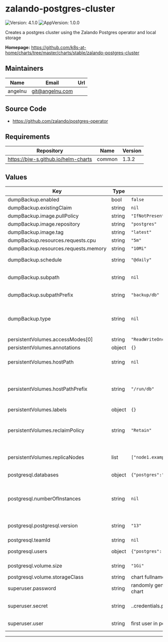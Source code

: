 # zalando-postgres-cluster

![Version: 4.1.0](https://img.shields.io/badge/Version-4.1.0-informational?style=flat-square) ![AppVersion: 1.0.0](https://img.shields.io/badge/AppVersion-1.0.0-informational?style=flat-square)

Creates a postgres cluster using the Zalando Postgres operator and local storage

**Homepage:** <https://github.com/k8s-at-home/charts/tree/master/charts/stable/zalando-postgres-cluster>

## Maintainers

| Name | Email | Url |
| ---- | ------ | --- |
| angelnu | <git@angelnu.com> |  |

## Source Code

* <https://github.com/zalando/postgres-operator>

## Requirements

| Repository | Name | Version |
|------------|------|---------|
| https://bjw-s.github.io/helm-charts | common | 1.3.2 |

## Values

| Key | Type | Default | Description |
|-----|------|---------|-------------|
| dumpBackup.enabled | bool | `false` | Enable backups to a PVC |
| dumpBackup.existingClaim | string | `nil` | existing claim |
| dumpBackup.image.pullPolicy | string | `"IfNotPresent"` | image pull policy |
| dumpBackup.image.repository | string | `"postgres"` | image used for the backups |
| dumpBackup.image.tag | string | `"latest"` | image pull tag |
| dumpBackup.resources.requests.cpu | string | `"5m"` | requested cpu for backup |
| dumpBackup.resources.requests.memory | string | `"10Mi"` | requested memory for backup |
| dumpBackup.schedule | string | `"@daily"` | Backup schedule for postgres dumps |
| dumpBackup.subpath | string | `nil` | Persistent volume claim subpath for the backups @default: <subpathPrefix/<release-name> |
| dumpBackup.subpathPrefix | string | `"backup/db"` | Persistent volume claim subpath prefix for the backups |
| dumpBackup.type | string | `nil` | Sets the persistence type. Valid options are pvc, emptyDir, hostPath or custom. See [common chart persistence doc](https://github.com/k8s-at-home/library-charts/blob/main/charts/stable/common/values.yaml) |
| persistentVolumes.accessModes[0] | string | `"ReadWriteOnce"` |  |
| persistentVolumes.annotations | object | `{}` |  |
| persistentVolumes.hostPath | string | `nil` | Local path for the persistent volumes @default: <hostPathPrefix/<release-name> |
| persistentVolumes.hostPathPrefix | string | `"/run/db"` | Local prefix for persistent volumes NOTE: The default is in tempfs - you should change to a persistent place for production!!! |
| persistentVolumes.labels | object | `{}` |  |
| persistentVolumes.reclaimPolicy | string | `"Retain"` | persistentVolumeReclaimPolicy for the persistent volumes Recicle will delete content once DB is deleted while Retain (default) will keep it. |
| persistentVolumes.replicaNodes | list | `["node1.example.com","node2.example.com"]` | Replica nodes Must set with at least 2 nodes for the cluster to be highly available |
| postgresql.databases | object | `{"postgres":"postgres"}` | databases to create and their user |
| postgresql.numberOfInstances | string | `nil` | Number of replicas It will be automatically set with the number of replicaNodes so any values set here are ignored. |
| postgresql.postgresql.version | string | `"13"` | Postgres version to deploy - see which versions are supported by the operator |
| postgresql.teamId | string | `nil` | team Id for the DB cluster |
| postgresql.users | object | `{"postgres":["superuser","createdb"]}` | DB users to create (see operator) |
| postgresql.volume.size | string | `"1Gi"` | Size of the persistance volume to allocate |
| postgresql.volume.storageClass | string | chart fullname | Name of the storage class |
| superuser.password | string | randomly generated on first install of the chart | Superuser password |
| superuser.secret | string | <user>.<db name>.credentials.postgresql.acid.zalan.do | Superuser k8s secret name. It must match the patter used by the operator |
| superuser.user | string | first user in postgresql.users | Superuser user used for cronjobs |

----------------------------------------------
